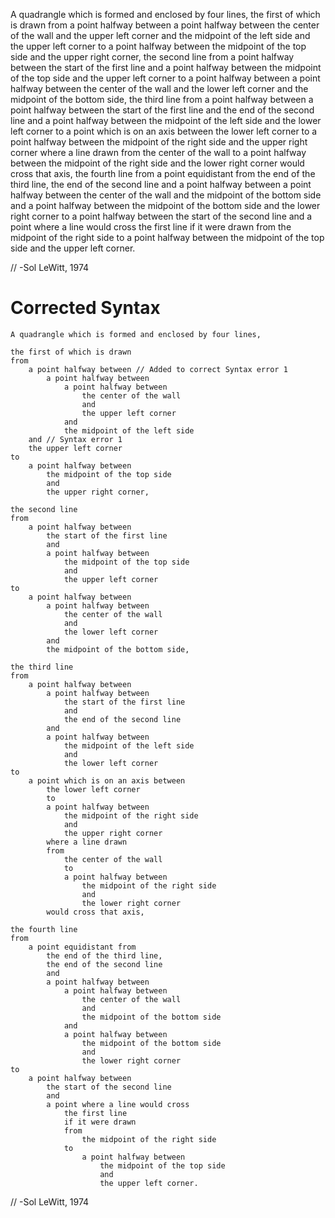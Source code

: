 ﻿A quadrangle which is formed and enclosed by four lines, the first of which is drawn from a point halfway between a point
halfway between the center of the wall and the upper left corner and the midpoint of the left side and the upper left corner 
to a point halfway between the midpoint of the top side and the upper right corner, the second line from a point
halfway between the start of the first line and a point halfway between the midpoint of the top side and the upper left
corner to a point halfway between a point halfway between the center of the wall and the lower left corner and the midpoint 
of the bottom side, the third line from a point halfway between a point halfway between the start of the first line and
the end of the second line and a point halfway between the midpoint of the left side and the lower left corner to a point
which is on an axis between the lower left corner to a point halfway between the midpoint of the right side and the upper
right corner where a line drawn from the center of the wall to a point halfway between the midpoint of the right side and
the lower right corner would cross that axis, the fourth line from a point equidistant from the end of the third line, the end
of the second line and a point halfway between a point halfway between the center of the wall and the midpoint of the
bottom side and a point halfway between the midpoint of the bottom side and the lower right corner to a point halfway
between the start of the second line and a point where a line would cross the first line if it were drawn from the midpoint
of the right side to a point halfway between the midpoint of the top side and the upper left corner.

// -Sol LeWitt, 1974

# Corrected Syntax

	A quadrangle which is formed and enclosed by four lines, 

	the first of which is drawn 
	from 
		a point halfway between // Added to correct Syntax error 1
			a point halfway between 
				a point halfway between 
					the center of the wall 
					and 
					the upper left corner 
				and 
				the midpoint of the left side 
		and // Syntax error 1
		the upper left corner
	to 
		a point halfway between 
			the midpoint of the top side 
			and 
			the upper right corner, 
		
	the second line 
	from 
		a point halfway between 
			the start of the first line 
			and 
			a point halfway between 
				the midpoint of the top side 
				and 
				the upper left corner 
	to 
		a point halfway between 
			a point halfway between 
				the center of the wall 
				and 
				the lower left corner 
			and 
			the midpoint of the bottom side, 

	the third line 
	from 
		a point halfway between 
			a point halfway between 
				the start of the first line 
				and 
				the end of the second line 
			and 
			a point halfway between 
				the midpoint of the left side 
				and 
				the lower left corner 
	to 
		a point which is on an axis between 
			the lower left corner 
			to 
			a point halfway between 
				the midpoint of the right side 
				and 
				the upper right corner 
			where a line drawn 
			from 
				the center of the wall 
				to 
				a point halfway between 
					the midpoint of the right side 
					and 
					the lower right corner 
			would cross that axis, 

	the fourth line 
	from 
		a point equidistant from 
			the end of the third line, 
			the end of the second line 
			and 
			a point halfway between 
				a point halfway between 
					the center of the wall 
					and 
					the midpoint of the bottom side 
				and 
				a point halfway between 
					the midpoint of the bottom side 
					and 
					the lower right corner 
	to 
		a point halfway between 
			the start of the second line 
			and 
			a point where a line would cross 
				the first line 
				if it were drawn 
				from 
					the midpoint of the right side 
				to 
					a point halfway between 
						the midpoint of the top side 
						and 
						the upper left corner.

// -Sol LeWitt, 1974